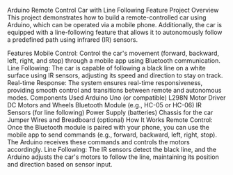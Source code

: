 Arduino Remote Control Car with Line Following Feature
Project Overview
This project demonstrates how to build a remote-controlled car using Arduino, which can be operated via a mobile phone. Additionally, the car is equipped with a line-following feature that allows it to autonomously follow a predefined path using infrared (IR) sensors.

Features
Mobile Control: Control the car's movement (forward, backward, left, right, and stop) through a mobile app using Bluetooth communication.
Line Following: The car is capable of following a black line on a white surface using IR sensors, adjusting its speed and direction to stay on track.
Real-time Response: The system ensures real-time responsiveness, providing smooth control and transitions between remote and autonomous modes.
Components Used
Arduino Uno (or compatible)
L298N Motor Driver
DC Motors and Wheels
Bluetooth Module (e.g., HC-05 or HC-06)
IR Sensors (for line following)
Power Supply (batteries)
Chassis for the car
Jumper Wires and Breadboard (optional)
How It Works
Remote Control: Once the Bluetooth module is paired with your phone, you can use the mobile app to send commands (e.g., forward, backward, left, right, stop). The Arduino receives these commands and controls the motors accordingly.
Line Following: The IR sensors detect the black line, and the Arduino adjusts the car's motors to follow the line, maintaining its position and direction based on sensor input.
